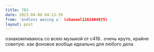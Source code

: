 ```yaml
---
title: 783
date: 2023-04-08 04:13:39
from: 'endless шизing ⍼' (channel1162404975)
layout: post
---
```


ознакомливаюсь со всею музыкой от c418.. очень круто, крайне советую. как фоновое вообще идеально для любого дела
